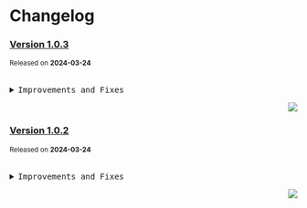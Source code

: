 <a name="readme-top"></a>

# Changelog

### [Version 1.0.3](https://github.com/arietta-studio/arietta-tools/compare/@arietta-studio/arietta-cli-ui@1.0.2...@arietta-studio/arietta-cli-ui@1.0.3)

<sup>Released on **2024-03-24**</sup>

<br/>

<details>
<summary><kbd>Improvements and Fixes</kbd></summary>

</details>

<div align="right">

[![](https://img.shields.io/badge/-BACK_TO_TOP-151515?style=flat-square)](#readme-top)

</div>

### [Version 1.0.2](https://github.com/arietta-studio/arietta-tools/compare/@arietta-studio/arietta-cli-ui@1.0.1...@arietta-studio/arietta-cli-ui@1.0.2)

<sup>Released on **2024-03-24**</sup>

<br/>

<details>
<summary><kbd>Improvements and Fixes</kbd></summary>

</details>

<div align="right">

[![](https://img.shields.io/badge/-BACK_TO_TOP-151515?style=flat-square)](#readme-top)

</div>
